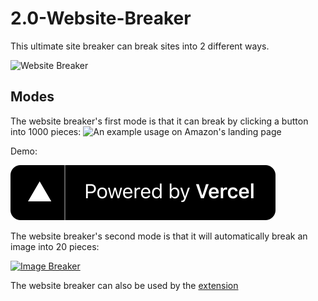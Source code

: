 # 2.0-Website-Breaker

This ultimate site breaker can break sites into 2 different ways.

![Website Breaker](https://res.cloudinary.com/seyedeliasfakoorian/image/upload/v1698639510/website-breaker.png)

## Modes

The website breaker's first mode is that it can break by clicking a button into 1000 pieces:
![An example usage on Amazon's landing page](https://res.cloudinary.com/dkoatnxem/image/upload/v1652237491/website-breaker/website-breaker-preview-2_nx282w.png)

Demo:

[![Powered by Vercel](https://raw.githubusercontent.com/anuraghazra/github-readme-stats/0691084c396d5e2bb85a0d299e272e67cf1bee07/powered-by-vercel.svg)](https://website-breaker-demo.vercel.app)

The website breaker's second mode is that it will automatically break an image into 20 pieces:

[![Image Breaker](https://github.com/seyedeliasfakoorian/2.0-Website-Breaker/assets/98291494/dd81b4cf-f1f2-495c-a711-3da1ed62a776)](https://github.com/seyedeliasfakoorian/Org2.git)

The website breaker can also be used by the [extension](https://chrome.google.com/webstore/detail/website-breaker/kehlflmgfbkjncaoogcangeeejhbgfnm)
